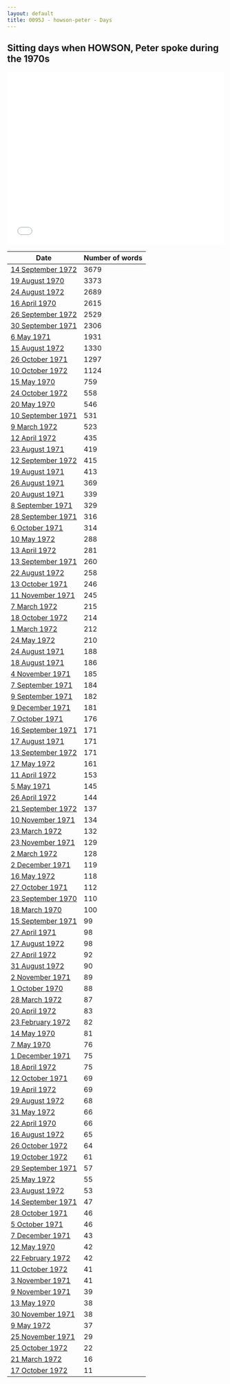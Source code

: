 ```yaml
---
layout: default
title: 0095J - howson-peter - Days
---
```

## Sitting days when HOWSON, Peter spoke during the 1970s

<iframe width="100%" height="400" frameborder="0" scrolling="no" src="//plot.ly/~wragge/1155.embed"></iframe>

| Date | Number of words |
|--------------|----------------|
|[14 September 1972](https://historichansard.net/hofreps/1972/19720914_reps_27_hor80/)|3679|
|[19 August 1970](https://historichansard.net/hofreps/1970/19700819_reps_27_hor69/)|3373|
|[24 August 1972](https://historichansard.net/hofreps/1972/19720824_reps_27_hor79/)|2689|
|[16 April 1970](https://historichansard.net/hofreps/1970/19700416_reps_27_hor66/)|2615|
|[26 September 1972](https://historichansard.net/hofreps/1972/19720926_reps_27_hor80/)|2529|
|[30 September 1971](https://historichansard.net/hofreps/1971/19710930_reps_27_hor74/)|2306|
|[6 May 1971](https://historichansard.net/hofreps/1971/19710506_reps_27_hor72/)|1931|
|[15 August 1972](https://historichansard.net/hofreps/1972/19720815_reps_27_hor79/)|1330|
|[26 October 1971](https://historichansard.net/hofreps/1971/19711026_reps_27_hor74/)|1297|
|[10 October 1972](https://historichansard.net/hofreps/1972/19721010_reps_27_hor81/)|1124|
|[15 May 1970](https://historichansard.net/hofreps/1970/19700515_reps_27_hor67/)|759|
|[24 October 1972](https://historichansard.net/hofreps/1972/19721024_reps_27_hor81/)|558|
|[20 May 1970](https://historichansard.net/hofreps/1970/19700520_reps_27_hor67/)|546|
|[10 September 1971](https://historichansard.net/hofreps/1971/19710910_reps_27_hor73/)|531|
|[9 March 1972](https://historichansard.net/hofreps/1972/19720309_reps_27_hor76/)|523|
|[12 April 1972](https://historichansard.net/hofreps/1972/19720412_reps_27_hor77/)|435|
|[23 August 1971](https://historichansard.net/hofreps/1971/19710823_reps_27_hor73/)|419|
|[12 September 1972](https://historichansard.net/hofreps/1972/19720912_reps_27_hor80/)|415|
|[19 August 1971](https://historichansard.net/hofreps/1971/19710819_reps_27_hor73/)|413|
|[26 August 1971](https://historichansard.net/hofreps/1971/19710826_reps_27_hor73/)|369|
|[20 August 1971](https://historichansard.net/hofreps/1971/19710820_reps_27_hor73/)|339|
|[8 September 1971](https://historichansard.net/hofreps/1971/19710908_reps_27_hor73/)|329|
|[28 September 1971](https://historichansard.net/hofreps/1971/19710928_reps_27_hor74/)|316|
|[6 October 1971](https://historichansard.net/hofreps/1971/19711006_reps_27_hor74/)|314|
|[10 May 1972](https://historichansard.net/hofreps/1972/19720510_reps_27_hor78/)|288|
|[13 April 1972](https://historichansard.net/hofreps/1972/19720413_reps_27_hor77/)|281|
|[13 September 1971](https://historichansard.net/hofreps/1971/19710913_reps_27_hor73/)|260|
|[22 August 1972](https://historichansard.net/hofreps/1972/19720822_reps_27_hor79/)|258|
|[13 October 1971](https://historichansard.net/hofreps/1971/19711013_reps_27_hor74/)|246|
|[11 November 1971](https://historichansard.net/hofreps/1971/19711111_reps_27_hor75/)|245|
|[7 March 1972](https://historichansard.net/hofreps/1972/19720307_reps_27_hor76/)|215|
|[18 October 1972](https://historichansard.net/hofreps/1972/19721018_reps_27_hor81/)|214|
|[1 March 1972](https://historichansard.net/hofreps/1972/19720301_reps_27_hor76/)|212|
|[24 May 1972](https://historichansard.net/hofreps/1972/19720524_reps_27_hor78/)|210|
|[24 August 1971](https://historichansard.net/hofreps/1971/19710824_reps_27_hor73/)|188|
|[18 August 1971](https://historichansard.net/hofreps/1971/19710818_reps_27_hor73/)|186|
|[4 November 1971](https://historichansard.net/hofreps/1971/19711104_reps_27_hor74/)|185|
|[7 September 1971](https://historichansard.net/hofreps/1971/19710907_reps_27_hor73/)|184|
|[9 September 1971](https://historichansard.net/hofreps/1971/19710909_reps_27_hor73/)|182|
|[9 December 1971](https://historichansard.net/hofreps/1971/19711209_reps_27_hor75/)|181|
|[7 October 1971](https://historichansard.net/hofreps/1971/19711007_reps_27_hor74/)|176|
|[16 September 1971](https://historichansard.net/hofreps/1971/19710916_reps_27_hor73/)|171|
|[17 August 1971](https://historichansard.net/hofreps/1971/19710817_reps_27_hor73/)|171|
|[13 September 1972](https://historichansard.net/hofreps/1972/19720913_reps_27_hor80/)|171|
|[17 May 1972](https://historichansard.net/hofreps/1972/19720517_reps_27_hor78/)|161|
|[11 April 1972](https://historichansard.net/hofreps/1972/19720411_reps_27_hor77/)|153|
|[5 May 1971](https://historichansard.net/hofreps/1971/19710505_reps_27_hor72/)|145|
|[26 April 1972](https://historichansard.net/hofreps/1972/19720426_reps_27_hor77/)|144|
|[21 September 1972](https://historichansard.net/hofreps/1972/19720921_reps_27_hor80/)|137|
|[10 November 1971](https://historichansard.net/hofreps/1971/19711110_reps_27_hor75/)|134|
|[23 March 1972](https://historichansard.net/hofreps/1972/19720323_reps_27_hor76/)|132|
|[23 November 1971](https://historichansard.net/hofreps/1971/19711123_reps_27_hor75/)|129|
|[2 March 1972](https://historichansard.net/hofreps/1972/19720302_reps_27_hor76/)|128|
|[2 December 1971](https://historichansard.net/hofreps/1971/19711202_reps_27_hor75/)|119|
|[16 May 1972](https://historichansard.net/hofreps/1972/19720516_reps_27_hor78/)|118|
|[27 October 1971](https://historichansard.net/hofreps/1971/19711027_reps_27_hor74/)|112|
|[23 September 1970](https://historichansard.net/hofreps/1970/19700923_reps_27_hor69/)|110|
|[18 March 1970](https://historichansard.net/hofreps/1970/19700318_reps_27_hor66/)|100|
|[15 September 1971](https://historichansard.net/hofreps/1971/19710915_reps_27_hor73/)|99|
|[27 April 1971](https://historichansard.net/hofreps/1971/19710427_reps_27_hor72/)|98|
|[17 August 1972](https://historichansard.net/hofreps/1972/19720817_reps_27_hor79/)|98|
|[27 April 1972](https://historichansard.net/hofreps/1972/19720427_reps_27_hor77/)|92|
|[31 August 1972](https://historichansard.net/hofreps/1972/19720831_reps_27_hor79/)|90|
|[2 November 1971](https://historichansard.net/hofreps/1971/19711102_reps_27_hor74/)|89|
|[1 October 1970](https://historichansard.net/hofreps/1970/19701001_reps_27_hor70/)|88|
|[28 March 1972](https://historichansard.net/hofreps/1972/19720328_reps_27_hor77/)|87|
|[20 April 1972](https://historichansard.net/hofreps/1972/19720420_reps_27_hor77/)|83|
|[23 February 1972](https://historichansard.net/hofreps/1972/19720223_reps_27_hor76/)|82|
|[14 May 1970](https://historichansard.net/hofreps/1970/19700514_reps_27_hor67/)|81|
|[7 May 1970](https://historichansard.net/hofreps/1970/19700507_reps_27_hor67/)|76|
|[1 December 1971](https://historichansard.net/hofreps/1971/19711201_reps_27_hor75/)|75|
|[18 April 1972](https://historichansard.net/hofreps/1972/19720418_reps_27_hor77/)|75|
|[12 October 1971](https://historichansard.net/hofreps/1971/19711012_reps_27_hor74/)|69|
|[19 April 1972](https://historichansard.net/hofreps/1972/19720419_reps_27_hor77/)|69|
|[29 August 1972](https://historichansard.net/hofreps/1972/19720829_reps_27_hor79/)|68|
|[31 May 1972](https://historichansard.net/hofreps/1972/19720531_reps_27_hor78/)|66|
|[22 April 1970](https://historichansard.net/hofreps/1970/19700422_reps_27_hor67/)|66|
|[16 August 1972](https://historichansard.net/hofreps/1972/19720816_reps_27_hor79/)|65|
|[26 October 1972](https://historichansard.net/hofreps/1972/19721026_reps_27_hor81/)|64|
|[19 October 1972](https://historichansard.net/hofreps/1972/19721019_reps_27_hor81/)|61|
|[29 September 1971](https://historichansard.net/hofreps/1971/19710929_reps_27_hor74/)|57|
|[25 May 1972](https://historichansard.net/hofreps/1972/19720525_reps_27_hor78/)|55|
|[23 August 1972](https://historichansard.net/hofreps/1972/19720823_reps_27_hor79/)|53|
|[14 September 1971](https://historichansard.net/hofreps/1971/19710914_reps_27_hor73/)|47|
|[28 October 1971](https://historichansard.net/hofreps/1971/19711028_reps_27_hor74/)|46|
|[5 October 1971](https://historichansard.net/hofreps/1971/19711005_reps_27_hor74/)|46|
|[7 December 1971](https://historichansard.net/hofreps/1971/19711207_reps_27_hor75/)|43|
|[12 May 1970](https://historichansard.net/hofreps/1970/19700512_reps_27_hor67/)|42|
|[22 February 1972](https://historichansard.net/hofreps/1972/19720222_reps_27_hor76/)|42|
|[11 October 1972](https://historichansard.net/hofreps/1972/19721011_reps_27_hor81/)|41|
|[3 November 1971](https://historichansard.net/hofreps/1971/19711103_reps_27_hor74/)|41|
|[9 November 1971](https://historichansard.net/hofreps/1971/19711109_reps_27_hor75/)|39|
|[13 May 1970](https://historichansard.net/hofreps/1970/19700513_reps_27_hor67/)|38|
|[30 November 1971](https://historichansard.net/hofreps/1971/19711130_reps_27_hor75/)|38|
|[9 May 1972](https://historichansard.net/hofreps/1972/19720509_reps_27_hor78/)|37|
|[25 November 1971](https://historichansard.net/hofreps/1971/19711125_reps_27_hor75/)|29|
|[25 October 1972](https://historichansard.net/hofreps/1972/19721025_reps_27_hor81/)|22|
|[21 March 1972](https://historichansard.net/hofreps/1972/19720321_reps_27_hor76/)|16|
|[17 October 1972](https://historichansard.net/hofreps/1972/19721017_reps_27_hor81/)|11|
